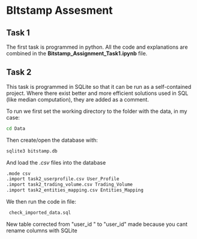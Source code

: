 # BItstamp Assesment

## Task 1
The first task is programmed in python. All the code and explanations are combined in the **Bitstamp_Assignment_Task1.ipynb** file.


## Task 2

This task is programmed in SQLite so that it can be run as a self-contained project. Where there exist better and more efficient solutions used in SQL (like median computation), they are added as a comment.

To run we first set the working directory to the folder with the data, in my case:

```bash
cd Data
```

Then create/open the database with:

```bash
sqlite3 bitstamp.db
```

And load the *.csv* files into the database

```bash
.mode csv
.import task2_userprofile.csv User_Profile
.import task2_trading_volume.csv Trading_Volume
.import task2_entities_mapping.csv Entities_Mapping
```

We then run the code in file:
```sql
 check_imported_data.sql 
```

New table corrected from "user_id " to "user_id" made because you cant rename columns with SQLite

